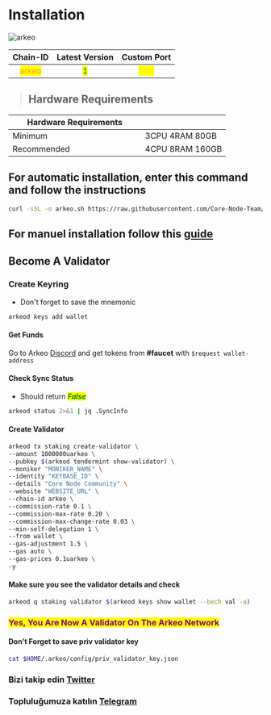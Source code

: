 # Installation
![arkeo](https://github.com/Core-Node-Team/Gitbook/assets/108215275/01f3074a-af3d-4d44-a47d-800cdbbb0feb)

<table data-full-width="false"><thead><tr><th align="center">Chain-ID</th><th align="center">Latest Version</th><th align="center">Custom Port</th></tr></thead><tbody><tr><td align="center"><mark style="color:orange;">arkeo</mark></td><td align="center"><mark style="color:green;">1</mark></td><td align="center"><mark style="color:yellow;">314</mark></td></tr></tbody></table>


> ## Hardware Requirements
<table data-header-hidden data-full-width="false"><thead><tr><th width="247">Hardware Requirements</th><th></th></tr></thead><tbody><tr><td>Minimum</td><td>3CPU 4RAM 80GB</td></tr><tr><td>Recommended</td><td>4CPU 8RAM 160GB</td></tr></tbody></table>

## For automatic installation, enter this command and follow the instructions
```bash
curl -sSL -o arkeo.sh https://raw.githubusercontent.com/Core-Node-Team/scripts/main/arkeo/install.sh && chmod +x arkeo.sh && bash ./arkeo.sh && source $HOME/.bash_profile && rm arkeo.sh
```



## For manuel installation follow this [guide](manuel-install.md)

## Become A Validator

### Create Keyring

* Don't forget to save the mnemonic

```bash
arkeod keys add wallet
```
#### Get Funds

Go to Arkeo [Discord](https://discord.gg/xtfRMTfKuh) and get tokens from **#faucet** with `$request wallet-address`

#### Check Sync Status

* Should return _<mark style="color:green;">**False**</mark>_

```bash
arkeod status 2>&1 | jq .SyncInfo
```

#### Create Validator

```bash
arkeod tx staking create-validator \
--amount 1000000uarkeo \
--pubkey $(arkeod tendermint show-validator) \
--moniker "MONIKER_NAME" \
--identity "KEYBASE_ID" \
--details "Core Node Community" \
--website "WEBSITE_URL" \
--chain-id arkeo \
--commission-rate 0.1 \
--commission-max-rate 0.20 \
--commission-max-change-rate 0.03 \
--min-self-delegation 1 \
--from wallet \
--gas-adjustment 1.5 \
--gas auto \
--gas-prices 0.1uarkeo \
-y
```

#### Make sure you see the validator details and check

```bash
arkeod q staking validator $(arkeod keys show wallet --bech val -a)
```

### <mark style="color:purple;">Yes, You Are Now A Validator On The Arkeo Network</mark>

#### Don't Forget to save priv validator key

```bash
cat $HOME/.arkeo/config/priv_validator_key.json
```
### Bizi takip edin [Twitter](https://twitter.com/corenodeHQ)
### Topluluğumuza katılın [Telegram](https://t.me/corenodechat)



